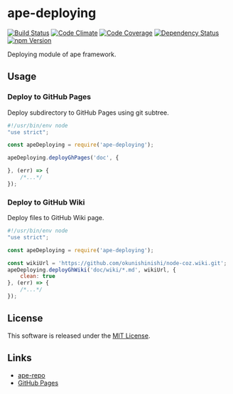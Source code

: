 ape-deploying
==========

<!---
This file is generated by ape-tmpl. Do not update manually.
--->

<!-- Badge Start -->
<a name="badges"></a>

[![Build Status][bd_travis_shield_url]][bd_travis_url]
[![Code Climate][bd_codeclimate_shield_url]][bd_codeclimate_url]
[![Code Coverage][bd_codeclimate_coverage_shield_url]][bd_codeclimate_url]
[![Dependency Status][bd_gemnasium_shield_url]][bd_gemnasium_url]
[![npm Version][bd_npm_shield_url]][bd_npm_url]

[bd_repo_url]: https://github.com/ape-repo/ape-deploying.git
[bd_travis_url]: http://travis-ci.org/ape-repo/ape-deploying.git
[bd_travis_shield_url]: http://img.shields.io/travis/ape-repo/ape-deploying.git.svg?style=flat
[bd_license_url]: https://github.com/ape-repo/ape-deploying.git/blob/master/LICENSE
[bd_codeclimate_url]: http://codeclimate.com/github/ape-repo/ape-deploying.git
[bd_codeclimate_shield_url]: http://img.shields.io/codeclimate/github/ape-repo/ape-deploying.git.svg?style=flat
[bd_codeclimate_coverage_shield_url]: http://img.shields.io/codeclimate/coverage/github/ape-repo/ape-deploying.git.svg?style=flat
[bd_gemnasium_url]: https://gemnasium.com/ape-repo/ape-deploying.git
[bd_gemnasium_shield_url]: https://gemnasium.com/ape-repo/ape-deploying.git.svg
[bd_npm_url]: http://www.npmjs.org/package/ape-deploying
[bd_npm_shield_url]: http://img.shields.io/npm/v/ape-deploying.svg?style=flat
[bd_bower_badge_url]: https://img.shields.io/bower/v/ape-deploying.svg?style=flat

<!-- Badge End -->


<!-- Description Start -->
<a name="description"></a>

Deploying module of ape framework.

<!-- Description End -->




<!-- Sections Start -->
<a name="sections"></a>

<!-- Section from "doc/guides/02.Usage.md.hbs" Start -->

<a name="section-doc-guides-02-usage-md"></a>
Usage
----

### Deploy to GitHub Pages

Deploy subdirectory to GitHub Pages using git subtree.

```javascript
#!/usr/bin/env node
"use strict";

const apeDeploying = require('ape-deploying');

apeDeploying.deployGhPages('doc', {

}, (err) => {
    /*...*/
});
```

### Deploy to GitHub Wiki

Deploy files to GitHub Wiki page.

```javascript
#!/usr/bin/env node
"use strict";

const apeDeploying = require('ape-deploying');

const wikiUrl = 'https://github.com/okunishinishi/node-coz.wiki.git';
apeDeploying.deployGhWiki('doc/wiki/*.md', wikiUrl, {
    clean: true
}, (err) => {
    /*...*/
});
```

<!-- Section from "doc/guides/02.Usage.md.hbs" End -->


<!-- Sections Start -->


<!-- LICENSE Start -->
<a name="license"></a>

License
-------
This software is released under the [MIT License](https://github.com/ape-repo/ape-deploying.git/blob/master/LICENSE).

<!-- LICENSE End -->


<!-- Links Start -->
<a name="links"></a>

Links
------

+ [ape-repo](https://github.com/ape-repo)
+ [GitHub Pages](https://pages.github.com/)

<!-- Links End -->
